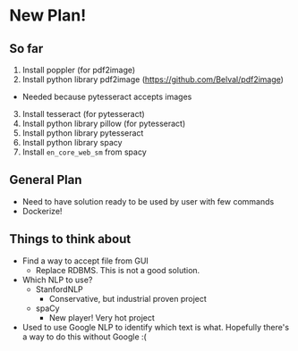 # New Plan!

## So far
1. Install poppler (for pdf2image)
2. Install python library pdf2image (https://github.com/Belval/pdf2image)
- Needed because pytesseract accepts images
3. Install tesseract (for pytesseract)
4. Install python library pillow (for pytesseract)
5. Install python library pytesseract
6. Install python library spacy
7. Install `en_core_web_sm` from spacy

## General Plan
- Need to have solution ready to be used by user with few commands
- Dockerize!

## Things to think about
- Find a way to accept file from GUI
  - Replace RDBMS.  This is not a good solution.
- Which NLP to use?
  - StanfordNLP
    - Conservative, but industrial proven project
  - spaCy
    - New player!  Very hot project
- Used to use Google NLP to identify which text is what.  Hopefully there's a way to do this without Google :(
